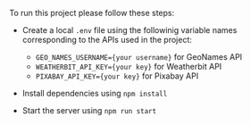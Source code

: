 To run this project please follow these steps:

-   Create a local `.env` file using the followinig variable names corresponding to the APIs used in the project:

    -   `GEO_NAMES_USERNAME={your username}` for GeoNames API
    -   `WEATHERBIT_API_KEY={your key}` for Weatherbit API
    -   `PIXABAY_API_KEY={your key}` for Pixabay API

-   Install dependencies using `npm install`

-   Start the server using `npm run start`
